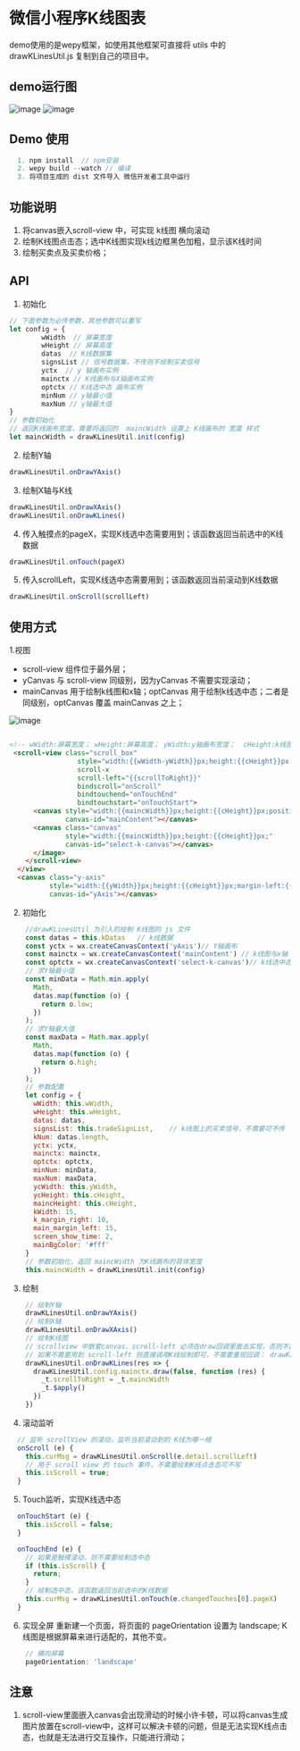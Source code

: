 # 微信小程序K线图表
demo使用的是wepy框架，如使用其他框架可直接将 utils 中的 drawKLinesUtil.js 复制到自己的项目中。
## demo运行图
![image]('https://github.com/ManbasJi/WeChat_K_Lines/blob/master/src/images/k1.png')
![image]('https://github.com/ManbasJi/WeChat_K_Lines/blob/master/src/images/k2.png')
## Demo 使用
``` js
  1. npm install  // npm安装
  2. wepy build --watch // 编译
  3. 将项目生成的 dist 文件导入 微信开发者工具中运行
```

## 功能说明
1. 将canvas嵌入scroll-view 中，可实现 k线图 横向滚动
2. 绘制K线图点击态；选中K线图实现k线边框黑色加粗，显示该K线时间
3. 绘制买卖点及买卖价格；

## API
1. 初始化
``` js
// 下面参数为必传参数，其他参数可以重写
let config = {
        wWidth  // 屏幕宽度
        wHeight // 屏幕高度
        datas  // K线数据集
        signsList // 信号数据集，不传则不绘制买卖信号
        yctx  // y 轴画布实例
        mainctx // K线画布与X轴画布实例
        optctx // K线选中态 画布实例
        minNum // y轴最小值
        maxNum // y轴最大值
}
// 参数初始化
// 返回K线画布宽度，需要将返回的  maincWidth 设置上 K线画布的 宽度 样式
let maincWidth = drawKLinesUtil.init(config)
```
2. 绘制Y轴
``` js
drawKLinesUtil.onDrawYAxis()
```
3. 绘制X轴与K线
``` js
drawKLinesUtil.onDrawXAxis()
drawKLinesUtil.onDrawKLines()
```
4. 传入触摸点的pageX，实现K线选中态需要用到；该函数返回当前选中的K线数据
``` js
drawKLinesUtil.onTouch(pageX)
```
5. 传入scrollLeft，实现K线选中态需要用到；该函数返回当前滚动到K线数据
``` js
drawKLinesUtil.onScroll(scrollLeft)
```

## 使用方式
1.视图
- scroll-view 组件位于最外层；
- yCanvas 与 scroll-view 同级别，因为yCanvas 不需要实现滚动；
- mainCanvas 用于绘制k线图和x轴；optCanvas 用于绘制k线选中态；二者是同级别，optCanvas 覆盖 mainCanvas 之上；

![image]('https://github.com/ManbasJi/WeChat_K_Lines/blob/master/src/images/klines.png')

``` html

<!-- wWidth:屏幕宽度； wHeight:屏幕高度； yWidth:y轴画布宽度；  cHeight:k线图表高度； maincWidth: k线画布宽度（根据K线大小和边距进行计算）；scrollToRight：设置scrollview滚动索引   -->
 <scroll-view class="scroll_box"
                 style="width:{{wWidth-yWidth}}px;height:{{cHeight}}px;position:absolute;"
                 scroll-x
                 scroll-left="{{scrollToRight}}"
                 bindscroll="onScroll"
                 bindtouchend="onTouchEnd"
                 bindtouchstart="onTouchStart">
      <canvas style="width:{{maincWidth}}px;height:{{cHeight}}px;position:absolute;background:#fff;"
              canvas-id="mainContent"></canvas>
      <canvas class="canvas"
              style="width:{{maincWidth}}px;height:{{cHeight}}px;"
              canvas-id="select-k-canvas"></canvas>
      </image>
    </scroll-view>
  </view>
  <canvas class="y-axis"
          style="width:{{yWidth}}px;height:{{cHeight}}px;margin-left:{{wWidth-yWidth}}px;background:#fff;"
          canvas-id="yAxis"></canvas>
```
2. 初始化
``` js
    //drawKLinesUtil 为引入的绘制 K线图的 js 文件
    const datas = this.kDatas   // k线数据
    const yctx = wx.createCanvasContext('yAxis')// Y轴画布
    const mainctx = wx.createCanvasContext('mainContent') // k线图与x轴 画布
    const optctx = wx.createCanvasContext('select-k-canvas')// k线选中态画布
    // 求Y轴最小值
    const minData = Math.min.apply(
      Math,
      datas.map(function (o) {
        return o.low;
      })
    );
    // 求Y轴最大值
    const maxData = Math.max.apply(
      Math,
      datas.map(function (o) {
        return o.high;
      })
    );
    // 参数配置
    let config = {
      wWidth: this.wWidth,
      wHeight: this.wHeight,
      datas: datas,
      signsList: this.tradeSignList,    // k线图上的买卖信号，不需要可不传
      kNum: datas.length,
      yctx: yctx,
      mainctx: mainctx,
      optctx: optctx,
      minNum: minData,
      maxNum: maxData,
      ycWidth: this.yWidth,
      ycHeight: this.cHeight,
      maincHeight: this.cHeight,
      kWidth: 15,
      k_margin_right: 10,
      main_margin_left: 15,
      screen_show_time: 2,
      mainBgColor: '#fff'
    }
    // 参数初始化，返回 maincWidth 为K线画布的具体宽度
    this.maincWidth = drawKLinesUtil.init(config)
```
3. 绘制
``` js
    // 绘制Y轴
    drawKLinesUtil.onDrawYAxis()
    // 绘制X轴
    drawKLinesUtil.onDrawXAxis()
    // 绘制K线图
    // scrollview 中嵌套canvas，scroll-left 必须在draw回调里面去实现，否则不起作用
    // 如果不需要用到 scroll-left 则直接调用K线绘制即可，不需要重现回调： drawKLinesUtil.onDrawKLines（）
    drawKLinesUtil.onDrawKLines(res => {
      drawKLinesUtil.config.mainctx.draw(false, function (res) {
        _t.scrollToRight = _t.maincWidth
        _t.$apply()
      })
    })
```
4. 滚动监听
``` js
  // 监听 scrollView 的滚动，监听当前滚动到的 K线为哪一根
  onScroll (e) {
    this.curMsg = drawKLinesUtil.onScroll(e.detail.scrollLeft)
    // 用于 scroll view 的 touch 事件，不需要绘制K线点击态可不写
    this.isScroll = true;
  }
```
5. Touch监听，实现K线选中态
``` js
  onTouchStart (e) {
    this.isScroll = false;
  }

  onTouchEnd (e) {
    // 如果是触摸滚动，则不需要绘制选中态
    if (this.isScroll) {
      return;
    }
    // 绘制选中态，该函数返回当前选中的K线数据
    this.curMsg = drawKLinesUtil.onTouch(e.changedTouches[0].pageX)
  }
```
6. 实现全屏
重新建一个页面，将页面的 pageOrientation  设置为 landscape;
K线图是根据屏幕来进行适配的，其他不变。
```js
    // 横向屏幕
    pageOrientation: 'landscape'
```

## 注意
1. scroll-view里面嵌入canvas会出现滑动的时候小许卡顿，可以将canvas生成图片放置在scroll-view中，这样可以解决卡顿的问题，但是无法实现K线点击态，也就是无法进行交互操作，只能进行滑动；